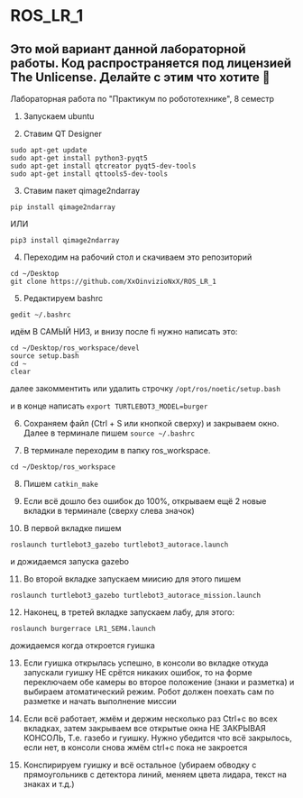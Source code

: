 # ROS_LR_1

## Это мой вариант данной лабораторной работы. Код распространяется под лицензией The Unlicense. Делайте с этим что хотите 🙂

Лабораторная работа по "Практикум по робототехнике", 8 семестр

1. Запускаем ubuntu

2. Ставим QT Designer
```
sudo apt-get update
sudo apt-get install python3-pyqt5
sudo apt-get install qtcreator pyqt5-dev-tools
sudo apt-get install qttools5-dev-tools
```

3. Ставим пакет qimage2ndarray
```
pip install qimage2ndarray
```
ИЛИ
```
pip3 install qimage2ndarray
```

4. Переходим на рабочий стол и скачиваем это репозиторий 
```
cd ~/Desktop
git clone https://github.com/XxOinvizioNxX/ROS_LR_1
```

5. Редактируем bashrc
```
gedit ~/.bashrc
```

идём В САМЫЙ НИЗ, и внизу после fi нужно написать это:
```
cd ~/Desktop/ros_workspace/devel
source setup.bash
cd ~
clear
```

далее закомментить или удалить строчку `/opt/ros/noetic/setup.bash`

и в конце написать `export TURTLEBOT3_MODEL=burger`

6. Сохраняем файл (Ctrl + S или кнопкой сверху) и закрываем окно. Далее в терминале пишем `source ~/.bashrc`

7. В терминале переходим в папку ros_workspace.
```
cd ~/Desktop/ros_workspace
```

8. Пишем `catkin_make`

9. Если всё дошло без ошибок до 100%, открываем ещё 2 новые вкладки в терминале (сверху слева значок)

10. В первой вкладке пишем
```
roslaunch turtlebot3_gazebo turtlebot3_autorace.launch
```

и дожидаемся запуска gazebo

11. Во второй вкладке запускаем миисию для этого пишем
```
roslaunch turtlebot3_gazebo turtlebot3_autorace_mission.launch
```

12. Наконец, в третей вкладке запускаем лабу, для этого:
```
roslaunch burgerrace LR1_SEM4.launch
```

дожидаемся когда откроется гуишка

13. Если гуишка открылась успешно, в консоли во вкладке откуда запускали гуишку НЕ срётся никаких ошибок, то на форме переключаем обе камеры во второе положение (знаки и разметка) и выбираем атоматический режим. Робот должен поехать сам по разметке и начать выполнение миссии

14. Если всё работает, жмём и держим несколько раз Ctrl+c во всех вкладках, затем закрываем все открытые окна НЕ ЗАКРЫВАЯ КОНСОЛЬ, Т.е. газебо и гуишку. Нужно убедится что всё закрылось, если нет, в консоли снова жмём ctrl+c пока не закроется

15. Конспирируем гуишку и всё остальное (убираем обводку с прямоугольникв с детектора линий, меняем цвета лидара, текст на знаках и т.д.)
